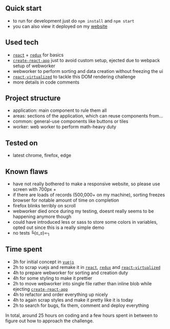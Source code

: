 ## Quick start

- to run for development just do `npm install` and `npm start`
- you can also view it deployed on my [website](http://maciej.mazur.site/casumo-list)

## Used tech

- [`react`](https://reactjs.org/) + [`redux`](https://redux.js.org/) for basics
- [`create-react-app`](https://github.com/facebook/create-react-app) just to avoid custom setup, ejected due to webpack setup of webworker
- webworker to perform sorting and data creation without freezing the ui
- [`react-virtualized`](https://github.com/bvaughn/react-virtualized) to tackle this DOM rendering challenge
- more details in code comments

## Project structure

- application: main component to rule them all
- areas: sections of the application, which can reuse components from...
- common: general-use components like buttons or tiles
- worker: web worker to perform math-heavy duty

## Tested on

- latest chrome, firefox, edge

## Known flaws

- have not really bothered to make a responsive website, so please use screen with 700px +
- if there are loads of records (500,000+ on my machine), sorting freezes browser for notable amount of time on completion
- firefox blinks terribly on scroll
- webworker died once during my testing, doesnt really seems to be happening anymore though
- could have introduced less or sass to store some colors in variables, opted out since this is a really simple demo
- no tests ╚(ಠ_ಠ)=┐

## Time spent

- 3h for initial concept in [`vuejs`](https://vuejs.org/)
- 2h to scrap vuejs and remake it in [`react`](https://reactjs.org/), [`redux`](https://redux.js.org/) and [`react-virtualized`](https://github.com/bvaughn/react-virtualized)
- 4h to prepare webworker for sorting and creation duty
- 4h for some styling to make it prettier
- 2h to move webworker into single file rather than inline blob while ejecting [`create-react-app`](https://github.com/facebook/create-react-app)
- 4h to refactor and order everything up nicely
- 4h to again scrap styles and make it pretty like it is today
- 2h to search for bugs, fix them, comment and deploy everything

In total, around 25 hours on coding and a few hours spent in between to figure out how to approach the challenge.